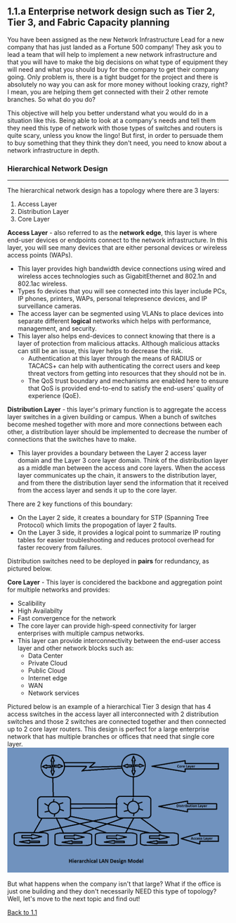 ## 1.1.a Enterprise network design such as Tier 2, Tier 3, and Fabric Capacity planning

You have been assigned as the new Network Infrastructure Lead for a new company that has just landed as a Fortune 500 company!  They ask you to lead a team that will help to implement a new network infrastructure and that you will have to make the big decisions on what type of equipment they will need and what you should buy for the company to get their company going.  Only problem is, there is a tight budget for the project and there is absolutely no way you can ask for more money without looking crazy, right?  I mean, you are helping them get connected with their 2 other remote branches.  So what do you do?

This objective will help you better understand what you would do in a situation like this.  Being able to look at a company's needs and tell them they need this type of network with those types of switches and routers is quite scary, unless you know the lingo!  But first, in order to persuade them to buy something that they think they don't need, you need to know about a network infrastructure in depth.

### Hierarchical Network Design
--------------------------------
The hierarchical network design has a topology where there are 3 layers:

1. Access Layer
1. Distribution Layer
1. Core Layer


**Access Layer** - also referred to as the **network edge**, this layer is where end-user devices or endpoints connect to the network infrastructure.  In this layer, you will see many devices that are either personal devices or wireless access points (WAPs).  
  * This layer provides high bandwidth device connections using wired and wireless acces technologies such as GigabitEthernet and 802.1n and 802.1ac wireless.
  * Types fo devices that you will see connected into this layer include PCs, IP phones, printers, WAPs, personal telepresence devices, and IP surveillance cameras.
  * The access layer can be segmented using VLANs to place devices into separate different **logical** networks which helps with performance, management, and security.
  * This layer also helps end-devices to connect knowing that there is a layer of protection from malicious attacks.  Although malicious attacks can still be an issue, this layer helps to decrease the risk.
    * Authentication at this layer through the means of RADIUS or TACACS+ can help with authenticating the correct users and keep threat vectors from getting into resources that they should not be in.
    * The QoS trust boundary and mechanisms are enabled here to ensure that QoS is provided end-to-end to satisfy the end-users' quality of experience (QoE).

**Distribution Layer** - this layer's primary function is to aggregate the access layer switches in a given building or campus.  When a bunch of switches become meshed together with more and more connections between each other, a distribution layer should be implemented to decrease the number of connections that the switches have to make.
  * This layer provides a boundary between the Layer 2 access layer domain and the Layer 3 core layer domain.  Think of the distribution layer as a middle man between the access and core layers.  When the access layer communicates up the chain, it answers to the distribution layer, and from there the distribution layer send the information that it received from the access layer and sends it up to the core layer.

There are 2 key functions of this boundary:
  * On the Layer 2 side, it creates a boundary for STP (Spanning Tree Protocol) which limits the propogation of layer 2 faults.
  * On the Layer 3 side, it provides a logical point to summarize IP routing tables for easier troubleshooting and reduces protocol overhead for faster recovery from failures.

Distribution switches need to be deployed in **pairs** for redundancy, as pictured below.

**Core Layer** - This layer is concidered the backbone and aggregation point for multiple networks and provides:
  * Scalibility
  * High Availabilty
  * Fast convergence for the network
  * The core layer can provide high-speed connectivity for larger enterprises with multiple campus networks.
  * This layer can provide interconnectivity between the end-user access layer and other network blocks such as:
    * Data Center
    * Private Cloud
    * Public Cloud
    * Internet edge
    * WAN
    * Network services

Pictured below is an example of a hierarchical Tier 3 design that has 4 access switches in the access layer all interconnected with 2 distribution switches and those 2 switches are connected together and then connected up to 2 core layer routers.  This design is perfect for a large enterprise network that has multiple branches or offices that need that single core layer.
![Hierarchical LAN Design Model](Hierarchical_LAN_Design_Model.png)

But what happens when the company isn't that large?  What if the office is just one building and they don't necessarily NEED this type of topology?  Well, let's move to the next topic and find out!

[Back to 1.1](README.md)
